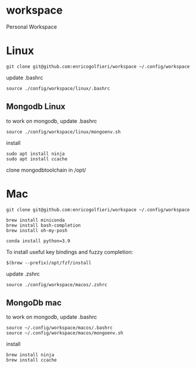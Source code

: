 # workspace
Personal Workspace

# Linux 
`
git clone git@github.com:enricogolfieri/workspace ~/.config/workspace 
`

update .bashrc

`
source ./config/workspace/linux/.bashrc
`

## Mongodb Linux 

to work on mongodb, update .bashrc 

```
source ./config/workspace/linux/mongoenv.sh
```

install 

```
sudo apt install ninja 
sudo apt install ccache 
```

clone mongodbtoolchain in /opt/
# Mac 

```
git clone git@github.com:enricogolfieri/workspace ~/.config/workspace 
```

```
brew install miniconda
brew install bash-completion
brew install oh-my-posh
```

```
conda install python=3.9 
```


To install useful key bindings and fuzzy completion:

```
$(brew --prefix)/opt/fzf/install
```

update .zshrc

```
source ./config/workspace/macos/.zshrc
```

## MongoDb mac 

to work on mongodb, update .bashrc 

```
source ~/.config/workspace/macos/.bashrc
source ~/.config/workspace/macos/mongoenv.sh 
```

install 

```
brew install ninja 
brew install ccache
```

